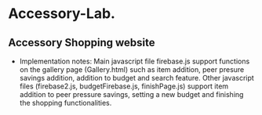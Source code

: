 # Accessory-Lab.
## Accessory Shopping website
* Implementation notes:
Main javascript file firebase.js support functions on the gallery page (Gallery.html) such as item addition, peer presure savings addition, addition to budget and search feature.
Other javascript files (firebase2.js, budgetFirebase.js, finishPage.js) support item addition to peer pressure savings, setting a new budget and finishing the shopping functionalities.
